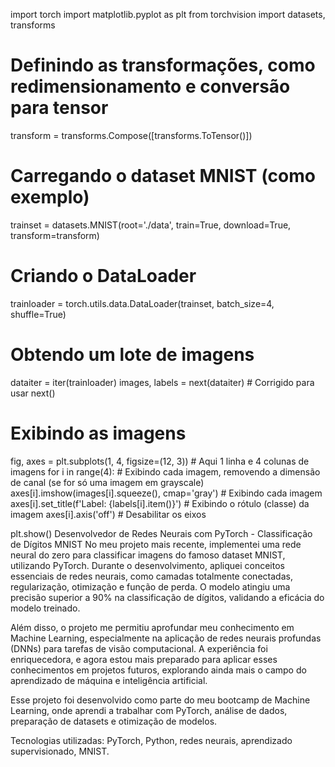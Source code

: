 import torch
import matplotlib.pyplot as plt
from torchvision import datasets, transforms

# Definindo as transformações, como redimensionamento e conversão para tensor
transform = transforms.Compose([transforms.ToTensor()])

# Carregando o dataset MNIST (como exemplo)
trainset = datasets.MNIST(root='./data', train=True, download=True, transform=transform)

# Criando o DataLoader
trainloader = torch.utils.data.DataLoader(trainset, batch_size=4, shuffle=True)

# Obtendo um lote de imagens
dataiter = iter(trainloader)
images, labels = next(dataiter)  # Corrigido para usar next()

# Exibindo as imagens
fig, axes = plt.subplots(1, 4, figsize=(12, 3))  # Aqui 1 linha e 4 colunas de imagens
for i in range(4):
    # Exibindo cada imagem, removendo a dimensão de canal (se for só uma imagem em grayscale)
    axes[i].imshow(images[i].squeeze(), cmap='gray')  # Exibindo cada imagem
    axes[i].set_title(f'Label: {labels[i].item()}')  # Exibindo o rótulo (classe) da imagem
    axes[i].axis('off')  # Desabilitar os eixos

plt.show()
Desenvolvedor de Redes Neurais com PyTorch - Classificação de Dígitos MNIST
No meu projeto mais recente, implementei uma rede neural do zero para classificar imagens do famoso dataset MNIST, utilizando PyTorch. Durante o desenvolvimento, apliquei conceitos essenciais de redes neurais, como camadas totalmente conectadas, regularização, otimização e função de perda. O modelo atingiu uma precisão superior a 90% na classificação de dígitos, validando a eficácia do modelo treinado.

Além disso, o projeto me permitiu aprofundar meu conhecimento em Machine Learning, especialmente na aplicação de redes neurais profundas (DNNs) para tarefas de visão computacional. A experiência foi enriquecedora, e agora estou mais preparado para aplicar esses conhecimentos em projetos futuros, explorando ainda mais o campo do aprendizado de máquina e inteligência artificial.

Esse projeto foi desenvolvido como parte do meu bootcamp de Machine Learning, onde aprendi a trabalhar com PyTorch, análise de dados, preparação de datasets e otimização de modelos.

Tecnologias utilizadas: PyTorch, Python, redes neurais, aprendizado supervisionado, MNIST.
